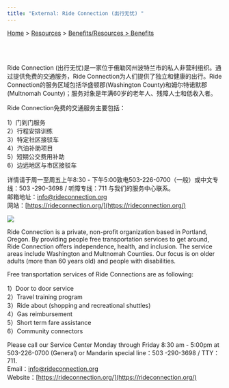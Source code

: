 ```yaml
---
title: "External: Ride Connection (出行无忧) "
---
```


[Home](https://pdxchinese.org/) > [Resources](https://pdxchinese.org/resources/) > [Benefits/Resources > Benefits](https://pdxchinese.org/resources/benefits/resources/)

<br>
<br>

Ride Connection (出行无忧)是一家位于俄勒冈州波特兰市的私人非营利组织。通过提供免费的交通服务，Ride Connection为人们提供了独立和健康的出行。Ride Connection的服务区域包括华盛顿郡(Washington County)和姆尔特诺默郡(Multnomah County)；服务对象是年满60岁的老年人、残障人士和低收入者。

Ride Connection免费的交通服务主要包括：

1）门到门服务  
2）行程安排训练  
3）特定社区接驳车  
4）汽油补助项目  
5）短期公交费用补助  
6）边远地区与市区接驳车  

详情请于周一至周五上午8:30 - 下午5:00致电503-226-0700（一般）或中文专线：503 -290-3698  / 听障专线：711 与我们的服务中心联系。  
邮箱地址：[info@rideconnection.org](mailto:info@rideconnection.org)  
网站：[https://rideconnection.org/](https://rideconnection.org/)  

![](https://res.cloudinary.com/dhngj18do/image/upload/f_auto,q_auto/v1/images/divider)

Ride Connection is a private, non-profit organization based in Portland, Oregon. By providing people free transportation services to get around, Ride Connection offers independence, health, and inclusion. The service areas include Washington and Multnomah Counties. Our focus is on older adults (more than 60 years old) and people with disabilities.

Free transportation services of Ride Connections are as following:

1）Door to door service  
2）Travel training program  
3）Ride about (shopping and recreational shuttles)  
4）Gas reimbursement  
5）Short term fare assistance  
6）Community connectors  

Please call our Service Center Monday through Friday 8:30 am - 5:00pm at 503-226-0700 (General) or Mandarin special line：503 -290-3698  / TTY：711.  
Email：[info@rideconnection.org](mailto:info@rideconnection.org)  
Website：[https://rideconnection.org/](https://rideconnection.org/)  

